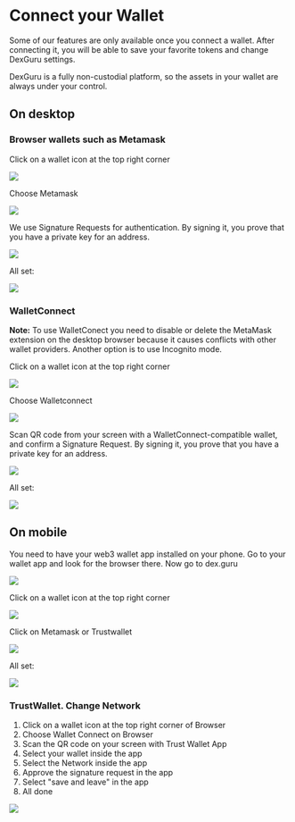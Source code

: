 # Connect your Wallet

Some of our features are only available once you connect a wallet. After connecting it, you will be able to save your favorite tokens and change DexGuru settings.

DexGuru is a fully non-custodial platform, so the assets in your wallet are always under your control.

## On desktop&#x20;

### Browser wallets such as Metamask

Click on a wallet icon at the top right corner&#x20;

![](<../../.gitbook/assets/Connect wallet 001.png>)

Choose Metamask&#x20;

![](<../../.gitbook/assets/Connect wallet 002.png>)

We use Signature Requests for authentication. By signing it, you prove that you have a private key for an address.&#x20;

![](<../../.gitbook/assets/Connect wallet 003.png>)

All set:&#x20;

![](<../../.gitbook/assets/Connect wallet 004.png>)

### WalletConnect

**Note:** To use WalletConect you need to disable or delete the MetaMask extension on the desktop browser because it causes conflicts with other wallet providers. Another option is to use Incognito mode.&#x20;

Click on a wallet icon at the top right corner&#x20;

![](<../../.gitbook/assets/Connect wallet 005.png>)

Choose Walletconnect&#x20;

![](<../../.gitbook/assets/Connect wallet 006.png>)

Scan QR code from your screen with a WalletConnect-compatible wallet, and confirm a Signature Request. By signing it, you prove that you have a private key for an address.&#x20;

![](<../../.gitbook/assets/Connect wallet 007\_2.png>)



All set:&#x20;

![](<../../.gitbook/assets/Connect wallet 008.png>)



## On mobile&#x20;

You need to have your web3 wallet app installed on your phone. Go to your wallet app and look for the browser there. Now go to dex.guru

![](<../../.gitbook/assets/Connect wallet009.png>)

Click on a wallet icon at the top right corner&#x20;

![](<../../.gitbook/assets/Connect wallet010.png>)

Click on Metamask or Trustwallet&#x20;

![](<../../.gitbook/assets/Connect wallet011.png>)

All set:&#x20;

![](<../../.gitbook/assets/Connect wallet012.png>)

### TrustWallet. Change Network

1. Click on a wallet icon at the top right corner of Browser
2. Choose Wallet Connect on Browser
3. Scan the QR code on your screen with Trust Wallet App
4. Select your wallet inside the app
5. Select the Network inside the app
6. Approve the signature request in the app
7. Select "save and leave" in the app
8. All done

![](<../../.gitbook/assets/image (24) (1) (1) (1) (1).png>)



